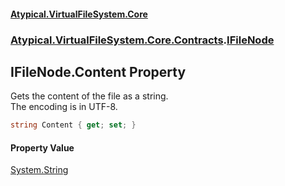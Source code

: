 #### [Atypical.VirtualFileSystem.Core](Atypical.VirtualFileSystem.Core.md 'Atypical.VirtualFileSystem.Core')
### [Atypical.VirtualFileSystem.Core.Contracts](Atypical.VirtualFileSystem.Core.Contracts.md 'Atypical.VirtualFileSystem.Core.Contracts').[IFileNode](Atypical.VirtualFileSystem.Core.Contracts.IFileNode.md 'Atypical.VirtualFileSystem.Core.Contracts.IFileNode')

## IFileNode.Content Property

Gets the content of the file as a string.  
The encoding is in UTF-8.

```csharp
string Content { get; set; }
```

#### Property Value
[System.String](https://docs.microsoft.com/en-us/dotnet/api/System.String 'System.String')